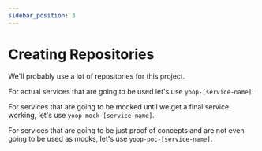 ```yaml
---
sidebar_position: 3
---
```


# Creating Repositories

We'll probably use a lot of repositories for this project.

For actual services that are going to be used let's use `yoop-[service-name]`.

For services that are going to be mocked until we get a final service working, let's use `yoop-mock-[service-name]`.

For services that are going to be just proof of concepts and are not even going to be used as mocks, let's use `yoop-poc-[service-name]`.
